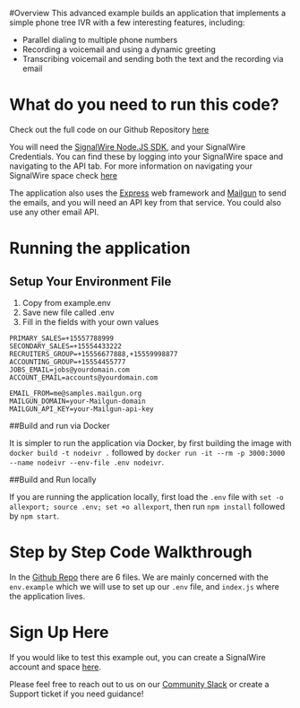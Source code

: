 #Overview
This advanced example builds an application that implements a simple phone tree IVR with a few interesting features, including: 

- Parallel dialing to multiple phone numbers
- Recording a voicemail and using a dynamic greeting
- Transcribing voicemail and sending both the text and the recording via email

# What do you need to run this code? 
Check out the full code on our Github Repository [here](https://github.com/signalwire/signalwire-guides/tree/master/code/node_ivr)

You will need the [SignalWire Node.JS SDK](https://docs.signalwire.com/topics/laml-api/#laml-rest-api-client-libraries-and-sdks-nodejs), and your SignalWire Credentials. You can find these by logging into your SignalWire space and navigating to the API tab. For more information on navigating your SignalWire space check [here](https://developer.signalwire.com/apis/docs/navigating-your-space)

The application also uses the [Express](https://expressjs.com/en/starter/installing.html) web framework and [Mailgun](https://www.mailgun.com/) to send the emails, and you will need an API key from that service. You could also use any other email API.

# Running the application

## Setup Your Environment File

1. Copy from example.env
2. Save new file called .env
3. Fill in the fields with your own values
```
PRIMARY_SALES=+15557788999
SECONDARY_SALES=+15554433222
RECRUITERS_GROUP=+15556677888,+15559998877
ACCOUNTING_GROUP=+15554455777
JOBS_EMAIL=jobs@yourdomain.com
ACCOUNT_EMAIL=accounts@yourdomain.com

EMAIL_FROM=me@samples.mailgun.org
MAILGUN_DOMAIN=your-Mailgun-domain
MAILGUN_API_KEY=your-Mailgun-api-key
```

##Build and run via Docker

It is simpler to run the application via Docker, by first building the image with `docker build -t nodeivr .` followed by `docker run -it --rm -p 3000:3000 --name nodeivr --env-file .env nodeivr`.

##Build and Run locally

If you are running the application locally, first load the `.env` file with `set -o allexport; source .env; set +o allexport`, then run `npm install` followed by `npm start`.

# Step by Step Code Walkthrough
In the [Github Repo](https://github.com/signalwire/signalwire-guides/tree/master/code/node_ivr) there are 6 files. We are mainly concerned with the `env.example` which we will use to set up our `.env` file, and `index.js` where the application lives.

# Sign Up Here

If you would like to test this example out, you can create a SignalWire account and space [here](https://m.signalwire.com/signups/new?s=1).

Please feel free to reach out to us on our [Community Slack](https://join.slack.com/t/signalwire-community/shared_invite/zt-sjagsni8-AYKmOMhP_1sVMvz9Ya_r0Q) or create a Support ticket if you need guidance!